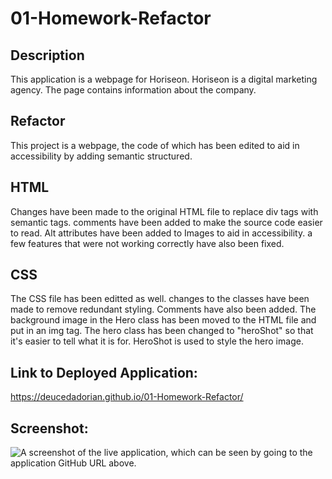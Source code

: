 # 01-Homework-Refactor

## Description

This application is a webpage for Horiseon. Horiseon is a digital marketing agency. The page contains information about the company.

## Refactor

This project is a webpage, the code of which has been edited to aid in accessibility by adding semantic structured.

## HTML

Changes have been made to the original HTML file to replace div tags with semantic tags. comments have been added to make the source code easier to read. Alt attributes have been added to Images to aid in accessibility. a few features that were not working correctly have also been fixed.

## CSS

The CSS file has been editted as well. changes to the classes have been made to remove redundant styling. Comments have also been added. The background image in the Hero class has been moved to the HTML file and put in an img tag. The hero class has been changed to "heroShot" so that it's easier to tell what it is for. HeroShot is used to style the hero image.

## Link to Deployed Application:

https://deucedadorian.github.io/01-Homework-Refactor/

## Screenshot:

![A screenshot of the live application, which can be seen by going to the application GitHub URL above.](./assets/images/Homework-Refactor.png)